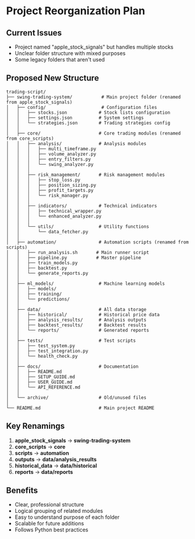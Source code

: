 # Project Reorganization Plan

## Current Issues
- Project named "apple_stock_signals" but handles multiple stocks
- Unclear folder structure with mixed purposes
- Some legacy folders that aren't used

## Proposed New Structure

```
trading-script/
├── swing-trading-system/           # Main project folder (renamed from apple_stock_signals)
│   ├── config/                     # Configuration files
│   │   ├── stocks.json            # Stock lists configuration
│   │   ├── settings.json          # System settings
│   │   └── strategies.json        # Trading strategies config
│   │
│   ├── core/                      # Core trading modules (renamed from core_scripts)
│   │   ├── analysis/              # Analysis modules
│   │   │   ├── multi_timeframe.py
│   │   │   ├── volume_analyzer.py
│   │   │   ├── entry_filters.py
│   │   │   └── swing_analyzer.py
│   │   │
│   │   ├── risk_management/       # Risk management modules
│   │   │   ├── stop_loss.py
│   │   │   ├── position_sizing.py
│   │   │   ├── profit_targets.py
│   │   │   └── risk_manager.py
│   │   │
│   │   ├── indicators/            # Technical indicators
│   │   │   ├── technical_wrapper.py
│   │   │   └── enhanced_analyzer.py
│   │   │
│   │   └── utils/                 # Utility functions
│   │       └── data_fetcher.py
│   │
│   ├── automation/                # Automation scripts (renamed from scripts)
│   │   ├── run_analysis.sh       # Main runner script
│   │   ├── pipeline.py           # Master pipeline
│   │   ├── train_models.py
│   │   ├── backtest.py
│   │   └── generate_reports.py
│   │
│   ├── ml_models/                 # Machine learning models
│   │   ├── models/
│   │   ├── training/
│   │   └── predictions/
│   │
│   ├── data/                      # All data storage
│   │   ├── historical/            # Historical price data
│   │   ├── analysis_results/      # Analysis outputs
│   │   ├── backtest_results/      # Backtest results
│   │   └── reports/               # Generated reports
│   │
│   ├── tests/                     # Test scripts
│   │   ├── test_system.py
│   │   ├── test_integration.py
│   │   └── health_check.py
│   │
│   ├── docs/                      # Documentation
│   │   ├── README.md
│   │   ├── SETUP_GUIDE.md
│   │   ├── USER_GUIDE.md
│   │   └── API_REFERENCE.md
│   │
│   └── archive/                   # Old/unused files
│
└── README.md                      # Main project README
```

## Key Renamings

1. **apple_stock_signals** → **swing-trading-system**
2. **core_scripts** → **core**
3. **scripts** → **automation**
4. **outputs** → **data/analysis_results**
5. **historical_data** → **data/historical**
6. **reports** → **data/reports**

## Benefits
- Clear, professional structure
- Logical grouping of related modules
- Easy to understand purpose of each folder
- Scalable for future additions
- Follows Python best practices